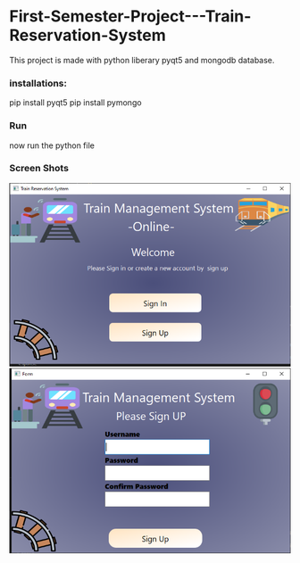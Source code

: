 # First-Semester-Project---Train-Reservation-System
This project is made with python liberary pyqt5 and mongodb database.

### installations:
pip install pyqt5
pip install pymongo

### Run 
now run the python file

### Screen Shots
![/Screenshot%202023-01-18%20215430.png](https://github.com/SHnice/First-Semester-Project---Train-Reservation-System/blob/main/Screenshot%202023-01-18%20215430.png)
![this is a image](/Screenshot%202023-01-18%20215449.png)
